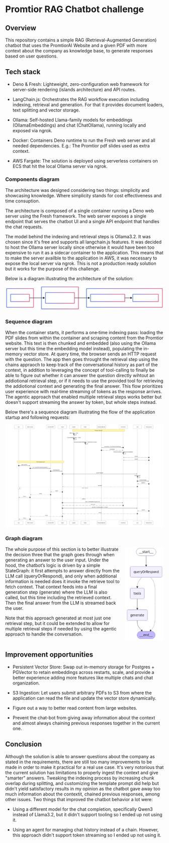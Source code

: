 # Promtior RAG Chatbot challenge

## Overview

This repository contains a simple RAG (Retrieval-Augmented Generation) chatbot
that uses the PromtiorAI Website and a given PDF with more context about the
company as knowledge base, to generate responses based on user questions.

## Tech stack

- Deno & Fresh: Lightweight, zero-configuration web framework for server-side
  rendering (islands architecture) and API routes.

- LangChain.js: Orchestrates the RAG workflow execution including indexing,
  retrieval and generation. For that it provides document loaders, text
  splitting and vector storage.

- Ollama: Self-hosted Llama-family models for embeddings (OllamaEmbeddings) and
  chat (ChatOllama), running locally and exposed via ngrok.

- Docker: Containers Deno runtime to run the Fresh web server and all needed
  dependencies. E.g.: The Promtior pdf slides used as extra context.

- AWS Fargate: The solution is deployed using serverless containers on ECS that
  hit the local Ollama server via ngrok.

### Components diagram

The architecture was designed considering two things: simplicity and showcasing
knowledge. Where simplicity stands for cost effectiveness and time consuption.

The architecture is composed of a single container running a Deno web server
using the Fresh framework. The web server exposes a single endpoint that serves
the chatbot UI and a single API endpoint that handles the chat requests.

The model behind the indexing and retrieval steps is Ollama3.2. It was chosen
since it's free and supports all langchain.js features. It was decided to host
the Ollama server locally since otherwise it would have been too expensive to
run it as a sidecar container to the application. This means that to make the
server availble to the application in AWS, it was necessary to expose the local
server via ngrok. This is not a production ready solution but it works for the
purpose of this challenge.

Below is a diagram illustrating the architecture of the solution:

<img src="./components-diagram.svg" alt="Components diagram" style="background: white;"/>

### Sequence diagram

When the container starts, it performs a one‑time indexing pass: loading the PDF
slides from within the container and scraping content from the Promtior website.
This text is then chunked and embedded (also using the Ollama server but this
time the embedding model instead), populating the in-memory vector store. At
query time, the browser sends an HTTP request with the question. The app then
goes throught the retrieval step using the chains appraoch to keep track of the
conversational history as part of the context, in addition to leveraging the
concept of tool-calling to finally be able to figure out whether it can answer
the question directly wihtout an addiotional retrieval step, or if it needs to
use the provided tool for retrieving the addiotional context and generating the
final answer. This flow prioritizes user experience with real‑time streaming of
tokens as the response arrives. The agentic approach that enabled multiple
retrieval steps works better but doesn't support streaming the answer by token,
but whole steps instead.

Below there's a sequence diagram illustrating the flow of the application
startup and following requests:

<img src="./sequence-diagram.png" alt="Sequence diagram"/>

### Graph diagram

<div style="display: grid; grid-template-columns: 3fr 1fr; gap: 1rem; align-items: start;">
<div>
The whole purpose of this section is to better illustrate the decision three that the graph goes through when generating an answer to the user input. Under the hood, the chatbot’s logic is driven by a simple StateGraph: it first attempts to answer directly from the LLM call (queryOrRespond), and
only when additional information is needed does it invoke the retrieve tool to
fetch context. That context feeds into a final generation step (generate) where the LLM is also called, but this time including the retrieved context. Then the final answer from the LLM is streamed back the user.

Note that this approach generated at most just one retrieval step, but it could
be extended to allow for multiple retrieval steps if needed by using the agentic
approach to handle the conversation.

</div>
<div style="place-self: end;">
<img src="./graph-diagram.png" alt="Graph diagram" />
</div>
</div>

## Improvement opportunities

- Persistent Vector Store: Swap out in-memory storage for Postgres + PGVector to
  retain embeddings across restarts, scale, and provide a better experience
  adding more features like multiple chats and chat organization.

- S3 Ingestion: Let users submit arbitrary PDFs to S3 from where the application
  can read the file and update the vector store dynamically.

- Figure out a way to better read content from large websites.

- Prevent the chat-bot from giving away information about the context and almost
  always chaining previous responses together in the current one.

## Conclusion

Although the solution is able to answer questions about the company as stated in
the requirements, there are still too many improvements to be made in order to
make it practical for a real use case. It's very notorious that the current
solution has limitations to properly ingest the context and give "smarter"
answers. Tweaking the indexing process by increasing chunk overlap during
splitting, and customizing the template prompt did help but didn't yield
satisfactory results in my opinion as the chatbot gave away too much information
about the contextit, chained previous responses, among other issues. Two things
that improved the chatbot behavior a lot were:

- Using a different model for the chat completion, specifically Qwen3 instead of
  Llama3.2, but it didn't support tooling so I ended up not using it.

- Using an agent for managing chat history instead of a chain. However, this
  approach didn't support token streaming so I ended up not using it.
